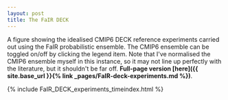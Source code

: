 ```yaml
---
layout: post
title: The FaIR DECK
---
```


A figure showing the idealised CMIP6 DECK reference experiments carried out using the FaIR probabilistic ensemble. <!--more-->The CMIP6 ensemble can be toggled on/off by clicking the legend item. Note that I've normalised the CMIP6 ensemble myself in this instance, so it may not line up perfectly with the literature, but it shouldn't be far off. <b>Full-page version [here]({{ site.base_url }}{% link _pages/FaIR-deck-experiments.md %})</b>.

<div class='figure-container'>
{% include FaIR_DECK_experiments_timeindex.html %}
</div>